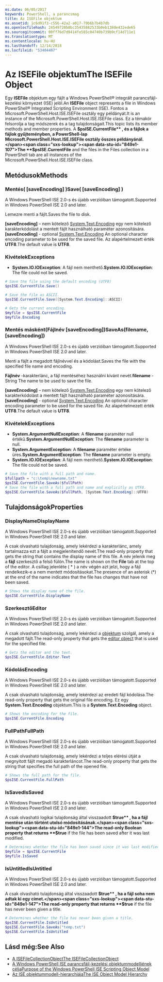 ```yaml
---
ms.date: 06/05/2017
keywords: PowerShell, a parancsmag
title: Az ISEFile objektum
ms.assetid: 1c6d91f3-c556-42a2-a017-79b6b7b4b7db
ms.openlocfilehash: 24549720b8bc35435882533b0eb138de432ede65
ms.sourcegitcommit: 00ff76d7d9414fe585c04740b739b9cf14d711e1
ms.translationtype: MT
ms.contentlocale: hu-HU
ms.lasthandoff: 12/14/2018
ms.locfileid: "53404407"
---
```

# <a name="the-isefile-object"></a><span data-ttu-id="849e1-103">Az ISEFile objektum</span><span class="sxs-lookup"><span data-stu-id="849e1-103">The ISEFile Object</span></span>

<span data-ttu-id="849e1-104">Egy **ISEFile** objektum egy fájlt a Windows PowerShell® integrált parancsfájl-kezelési környezet (ISE) jelöl.</span><span class="sxs-lookup"><span data-stu-id="849e1-104">An **ISEFile** object represents a file in Windows PowerShell® Integrated Scripting Environment (ISE).</span></span> <span data-ttu-id="849e1-105">Fontos a Microsoft.PowerShell.Host.ISE.ISEFile osztály egy példányát.</span><span class="sxs-lookup"><span data-stu-id="849e1-105">It is an instance of the Microsoft.PowerShell.Host.ISE.ISEFile class.</span></span> <span data-ttu-id="849e1-106">Ez a témakör felsorolja a tag módszerek és a tag tulajdonságait.</span><span class="sxs-lookup"><span data-stu-id="849e1-106">This topic lists its member methods and member properties.</span></span> <span data-ttu-id="849e1-107">A **$psISE.CurrentFile** , és a fájlok a fájlok gyűjteményben, a PowerShell-lap Microsoft.PowerShell.Host.ISE.ISEFile osztály összes példányánál.</span><span class="sxs-lookup"><span data-stu-id="849e1-107">The **$psISE.CurrentFile** and the files in the Files collection in a PowerShell tab are all instances of the Microsoft.PowerShell.Host.ISE.ISEFile class.</span></span>

## <a name="methods"></a><span data-ttu-id="849e1-108">Metódusok</span><span class="sxs-lookup"><span data-stu-id="849e1-108">Methods</span></span>

### <a name="save-saveencoding-"></a><span data-ttu-id="849e1-109">Mentés\( \[saveEncoding\] \)</span><span class="sxs-lookup"><span data-stu-id="849e1-109">Save\( \[saveEncoding\] \)</span></span>

<span data-ttu-id="849e1-110">A Windows PowerShell ISE 2.0-s és újabb verzióiban támogatott.</span><span class="sxs-lookup"><span data-stu-id="849e1-110">Supported in Windows PowerShell ISE 2.0 and later.</span></span>

<span data-ttu-id="849e1-111">Lemezre menti a fájlt.</span><span class="sxs-lookup"><span data-stu-id="849e1-111">Saves the file to disk.</span></span>

<span data-ttu-id="849e1-112">**\[saveEncoding\]**  – nem kötelező [System.Text.Encoding](https://msdn.microsoft.com/library/system.text.encoding.aspx) egy nem kötelező karakterkódolást a mentett fájlt használható paraméter azonosítására.</span><span class="sxs-lookup"><span data-stu-id="849e1-112">**\[saveEncoding\]** - optional [System.Text.Encoding](https://msdn.microsoft.com/library/system.text.encoding.aspx) An optional character encoding parameter to be used for the saved file.</span></span> <span data-ttu-id="849e1-113">Az alapértelmezett érték **UTF8**.</span><span class="sxs-lookup"><span data-stu-id="849e1-113">The default value is **UTF8**.</span></span>

### <a name="exceptions"></a><span data-ttu-id="849e1-114">Kivételek</span><span class="sxs-lookup"><span data-stu-id="849e1-114">Exceptions</span></span>

- <span data-ttu-id="849e1-115">**System.IO.IOException**: A fájl nem menthető.</span><span class="sxs-lookup"><span data-stu-id="849e1-115">**System.IO.IOException**: The file could not be saved.</span></span>

```powershell
# Save the file using the default encoding (UTF8)
$psISE.CurrentFile.Save()

# Save the file as ASCII.
$psISE.CurrentFile.Save([System.Text.Encoding]::ASCII)

# Gets the current encoding.
$myfile = $psISE.CurrentFile
$myfile.Encoding
```

### <a name="saveasfilename-saveencoding"></a><span data-ttu-id="849e1-116">Mentés másként\(Fájlnév \[saveEncoding\]\)</span><span class="sxs-lookup"><span data-stu-id="849e1-116">SaveAs\(filename, \[saveEncoding\]\)</span></span>

<span data-ttu-id="849e1-117">A Windows PowerShell ISE 2.0-s és újabb verzióiban támogatott.</span><span class="sxs-lookup"><span data-stu-id="849e1-117">Supported in Windows PowerShell ISE 2.0 and later.</span></span>

<span data-ttu-id="849e1-118">Menti a fájlt a megadott fájlnévvel és a kódolást.</span><span class="sxs-lookup"><span data-stu-id="849e1-118">Saves the file with the specified file name and encoding.</span></span>

<span data-ttu-id="849e1-119">**Fájlnév** -karakterlánc, a fájl mentéséhez használni kívánt nevét.</span><span class="sxs-lookup"><span data-stu-id="849e1-119">**filename** - String The name to be used to save the file.</span></span>

<span data-ttu-id="849e1-120">**\[saveEncoding\]**  – nem kötelező [System.Text.Encoding](https://msdn.microsoft.com/library/system.text.encoding.aspx) egy nem kötelező karakterkódolást a mentett fájlt használható paraméter azonosítására.</span><span class="sxs-lookup"><span data-stu-id="849e1-120">**\[saveEncoding\]** - optional [System.Text.Encoding](https://msdn.microsoft.com/library/system.text.encoding.aspx) An optional character encoding parameter to be used for the saved file.</span></span> <span data-ttu-id="849e1-121">Az alapértelmezett érték **UTF8**.</span><span class="sxs-lookup"><span data-stu-id="849e1-121">The default value is **UTF8**.</span></span>

### <a name="exceptions"></a><span data-ttu-id="849e1-122">Kivételek</span><span class="sxs-lookup"><span data-stu-id="849e1-122">Exceptions</span></span>

- <span data-ttu-id="849e1-123">**System.ArgumentNullException**: A **filename** paraméter null értékű.</span><span class="sxs-lookup"><span data-stu-id="849e1-123">**System.ArgumentNullException**: The **filename** parameter is null.</span></span>
- <span data-ttu-id="849e1-124">**System.ArgumentException**: A **filename** paraméter értéke üres.</span><span class="sxs-lookup"><span data-stu-id="849e1-124">**System.ArgumentException**: The **filename** parameter is empty.</span></span>
- <span data-ttu-id="849e1-125">**System.IO.IOException**: A fájl nem menthető.</span><span class="sxs-lookup"><span data-stu-id="849e1-125">**System.IO.IOException**: The file could not be saved.</span></span>

```powershell
# Save the file with a full path and name.
$fullpath = "c:\temp\newname.txt"
$psISE.CurrentFile.SaveAs($fullPath)
# Save the file with a full path and name and explicitly as UTF8.
$psISE.CurrentFile.SaveAs($fullPath, [System.Text.Encoding]::UTF8)
```

## <a name="properties"></a><span data-ttu-id="849e1-126">Tulajdonságok</span><span class="sxs-lookup"><span data-stu-id="849e1-126">Properties</span></span>

### <a name="displayname"></a><span data-ttu-id="849e1-127">DisplayName</span><span class="sxs-lookup"><span data-stu-id="849e1-127">DisplayName</span></span>

<span data-ttu-id="849e1-128">A Windows PowerShell ISE 2.0-s és újabb verzióiban támogatott.</span><span class="sxs-lookup"><span data-stu-id="849e1-128">Supported in Windows PowerShell ISE 2.0 and later.</span></span>

<span data-ttu-id="849e1-129">A csak olvasható tulajdonság, amely lekérdezi a karakterlánc, amely tartalmazza ezt a fájlt a megjelenítendő nevét.</span><span class="sxs-lookup"><span data-stu-id="849e1-129">The read-only property that gets the string that contains the display name of this file.</span></span> <span data-ttu-id="849e1-130">A név jelenik meg a **fájl** szerkesztő a felső fülön.</span><span class="sxs-lookup"><span data-stu-id="849e1-130">The name is shown on the **File** tab at the top of the editor.</span></span> <span data-ttu-id="849e1-131">A csillag jelenléte \( \* \) a név végén azt jelzi, hogy a fájl rendelkezik-e a nem mentett módosításokat.</span><span class="sxs-lookup"><span data-stu-id="849e1-131">The presence of an asterisk \(\*\) at the end of the name indicates that the file has changes that have not been saved.</span></span>

```powershell
# Shows the display name of the file.
$psISE.CurrentFile.DisplayName
```

### <a name="editor"></a><span data-ttu-id="849e1-132">Szerkesztő</span><span class="sxs-lookup"><span data-stu-id="849e1-132">Editor</span></span>

<span data-ttu-id="849e1-133">A Windows PowerShell ISE 2.0-s és újabb verzióiban támogatott.</span><span class="sxs-lookup"><span data-stu-id="849e1-133">Supported in Windows PowerShell ISE 2.0 and later.</span></span>

<span data-ttu-id="849e1-134">A csak olvasható tulajdonság, amely lekérdezi a [objektum](The-ISEEditor-Object.md) szolgál, amely a megadott fájlt.</span><span class="sxs-lookup"><span data-stu-id="849e1-134">The read-only property that gets the [editor object](The-ISEEditor-Object.md) that is used for the specified file.</span></span>

```powershell
# Gets the editor and the text.
$psISE.CurrentFile.Editor.Text
```

### <a name="encoding"></a><span data-ttu-id="849e1-135">Kódolás</span><span class="sxs-lookup"><span data-stu-id="849e1-135">Encoding</span></span>

<span data-ttu-id="849e1-136">A Windows PowerShell ISE 2.0-s és újabb verzióiban támogatott.</span><span class="sxs-lookup"><span data-stu-id="849e1-136">Supported in Windows PowerShell ISE 2.0 and later.</span></span>

<span data-ttu-id="849e1-137">A csak olvasható tulajdonság, amely lekérdezi az eredeti fájl kódolása.</span><span class="sxs-lookup"><span data-stu-id="849e1-137">The read-only property that gets the original file encoding.</span></span> <span data-ttu-id="849e1-138">Ez egy **System.Text.Encoding** objektum.</span><span class="sxs-lookup"><span data-stu-id="849e1-138">This is a **System.Text.Encoding** object.</span></span>

```powershell
# Shows the encoding for the file.
$psISE.CurrentFile.Encoding
```

### <a name="fullpath"></a><span data-ttu-id="849e1-139">FullPath</span><span class="sxs-lookup"><span data-stu-id="849e1-139">FullPath</span></span>

<span data-ttu-id="849e1-140">A Windows PowerShell ISE 2.0-s és újabb verzióiban támogatott.</span><span class="sxs-lookup"><span data-stu-id="849e1-140">Supported in Windows PowerShell ISE 2.0 and later.</span></span>

<span data-ttu-id="849e1-141">A csak olvasható tulajdonság, amely lekérdezi a teljes elérési útját a megnyitott fájlt megadó karakterláncot.</span><span class="sxs-lookup"><span data-stu-id="849e1-141">The read-only property that gets the string that specifies the full path of the opened file.</span></span>

```powershell
# Shows the full path for the file.
$psISE.CurrentFile.FullPath
```

### <a name="issaved"></a><span data-ttu-id="849e1-142">IsSaved</span><span class="sxs-lookup"><span data-stu-id="849e1-142">IsSaved</span></span>

<span data-ttu-id="849e1-143">A Windows PowerShell ISE 2.0-s és újabb verzióiban támogatott.</span><span class="sxs-lookup"><span data-stu-id="849e1-143">Supported in Windows PowerShell ISE 2.0 and later.</span></span>

<span data-ttu-id="849e1-144">A csak olvasható logikai tulajdonság által visszaadott **$true** , ha a fájl mentése után történt utolsó módosításának.</span><span class="sxs-lookup"><span data-stu-id="849e1-144">The read-only Boolean property that returns **$true** if the file has been saved after it was last modified.</span></span>

```powershell
# Determines whether the file has been saved since it was last modified.
$myfile = $psISE.CurrentFile
$myfile.IsSaved
```

### <a name="isuntitled"></a><span data-ttu-id="849e1-145">IsUntitled</span><span class="sxs-lookup"><span data-stu-id="849e1-145">IsUntitled</span></span>

<span data-ttu-id="849e1-146">A Windows PowerShell ISE 2.0-s és újabb verzióiban támogatott.</span><span class="sxs-lookup"><span data-stu-id="849e1-146">Supported in Windows PowerShell ISE 2.0 and later.</span></span>

<span data-ttu-id="849e1-147">A csak olvasható tulajdonság által visszaadott **$true** , ha a fájl soha nem adtak ki egy címet.</span><span class="sxs-lookup"><span data-stu-id="849e1-147">The read-only property that returns **$true** if the file has never been given a title.</span></span>

```powershell
# Determines whether the file has never been given a title.
$psISE.CurrentFile.IsUntitled
$psISE.CurrentFile.SaveAs("temp.txt")
$psISE.CurrentFile.IsUntitled
```

## <a name="see-also"></a><span data-ttu-id="849e1-148">Lásd még:</span><span class="sxs-lookup"><span data-stu-id="849e1-148">See Also</span></span>

- [<span data-ttu-id="849e1-149">A ISEFileCollectionObject</span><span class="sxs-lookup"><span data-stu-id="849e1-149">The ISEFileCollectionObject</span></span>](The-ISEFileCollection-Object.md)
- [<span data-ttu-id="849e1-150">A Windows PowerShell ISE parancsfájl-kezelési objektummodelljének célja</span><span class="sxs-lookup"><span data-stu-id="849e1-150">Purpose of the Windows PowerShell ISE Scripting Object Model</span></span>](Purpose-of-the-Windows-PowerShell-ISE-Scripting-Object-Model.md)
- [<span data-ttu-id="849e1-151">Az ISE objektummodell-hierarchiája</span><span class="sxs-lookup"><span data-stu-id="849e1-151">The ISE Object Model Hierarchy</span></span>](The-ISE-Object-Model-Hierarchy.md)